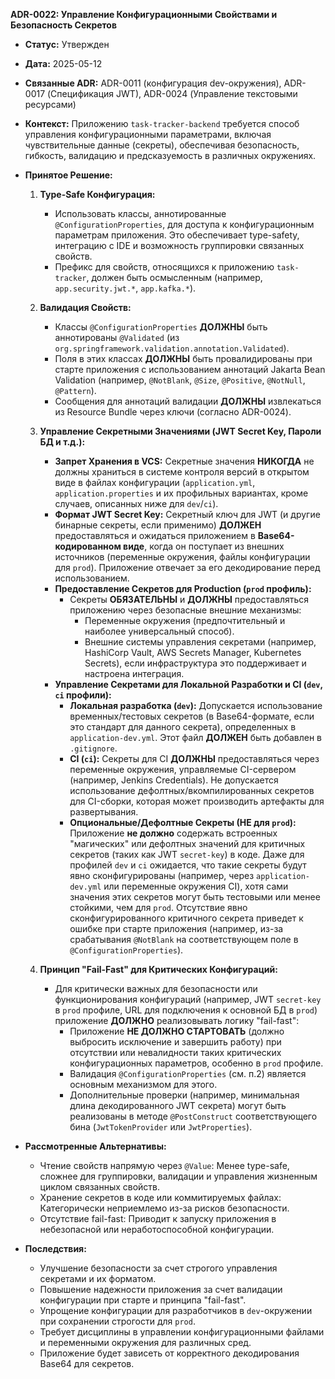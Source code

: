 **ADR-0022: Управление Конфигурационными Свойствами и Безопасность Секретов**

*   **Статус:** Утвержден
*   **Дата:** 2025-05-12
*   **Связанные ADR:** ADR-0011 (конфигурация dev-окружения), ADR-0017 (Спецификация JWT), ADR-0024 (Управление текстовыми ресурсами)
*   **Контекст:** Приложению `task-tracker-backend` требуется способ управления конфигурационными параметрами, включая чувствительные данные (секреты), обеспечивая безопасность, гибкость, валидацию и предсказуемость в различных окружениях.

*   **Принятое Решение:**

    1.  **Type-Safe Конфигурация:**
        *   Использовать классы, аннотированные `@ConfigurationProperties`, для доступа к конфигурационным параметрам приложения. Это обеспечивает type-safety, интеграцию с IDE и возможность группировки связанных свойств.
        *   Префикс для свойств, относящихся к приложению `task-tracker`, должен быть осмысленным (например, `app.security.jwt.*`, `app.kafka.*`).

    2.  **Валидация Свойств:**
        *   Классы `@ConfigurationProperties` **ДОЛЖНЫ** быть аннотированы `@Validated` (из `org.springframework.validation.annotation.Validated`).
        *   Поля в этих классах **ДОЛЖНЫ** быть провалидированы при старте приложения с использованием аннотаций Jakarta Bean Validation (например, `@NotBlank`, `@Size`, `@Positive`, `@NotNull`, `@Pattern`).
        *   Сообщения для аннотаций валидации **ДОЛЖНЫ** извлекаться из Resource Bundle через ключи (согласно ADR-0024).

    3.  **Управление Секретными Значениями (JWT Secret Key, Пароли БД и т.д.):**
        *   **Запрет Хранения в VCS:** Секретные значения **НИКОГДА** не должны храниться в системе контроля версий в открытом виде в файлах конфигурации (`application.yml`, `application.properties` и их профильных вариантах, кроме случаев, описанных ниже для `dev`/`ci`).
        *   **Формат JWT Secret Key:** Секретный ключ для JWT (и другие бинарные секреты, если применимо) **ДОЛЖЕН** предоставляться и ожидаться приложением в **Base64-кодированном виде**, когда он поступает из внешних источников (переменные окружения, файлы конфигурации для `prod`). Приложение отвечает за его декодирование перед использованием.
        *   **Предоставление Секретов для Production (`prod` профиль):**
            *   Секреты **ОБЯЗАТЕЛЬНЫ** и **ДОЛЖНЫ** предоставляться приложению через безопасные внешние механизмы:
                *   Переменные окружения (предпочтительный и наиболее универсальный способ).
                *   Внешние системы управления секретами (например, HashiCorp Vault, AWS Secrets Manager, Kubernetes Secrets), если инфраструктура это поддерживает и настроена интеграция.
        *   **Управление Секретами для Локальной Разработки и CI (`dev`, `ci` профили):**
            *   **Локальная разработка (`dev`):** Допускается использование временных/тестовых секретов (в Base64-формате, если это стандарт для данного секрета), определенных в `application-dev.yml`. Этот файл **ДОЛЖЕН** быть добавлен в `.gitignore`.
            *   **CI (`ci`):** Секреты для CI **ДОЛЖНЫ** предоставляться через переменные окружения, управляемые CI-сервером (например, Jenkins Credentials). Не допускается использование дефолтных/вкомпилированных секретов для CI-сборки, которая может производить артефакты для развертывания.
            *   **Опциональные/Дефолтные Секреты (НЕ для `prod`):** Приложение **не должно** содержать встроенных "магических" или дефолтных значений для критичных секретов (таких как JWT `secret-key`) в коде. Даже для профилей `dev` и `ci` ожидается, что такие секреты будут явно сконфигурированы (например, через `application-dev.yml` или переменные окружения CI), хотя сами значения этих секретов могут быть тестовыми или менее стойкими, чем для `prod`. Отсутствие явно сконфигурированного критичного секрета приведет к ошибке при старте приложения (например, из-за срабатывания `@NotBlank` на соответствующем поле в `@ConfigurationProperties`).

    4.  **Принцип "Fail-Fast" для Критических Конфигураций:**
        *   Для критически важных для безопасности или функционирования конфигураций (например, JWT `secret-key` в `prod` профиле, URL для подключения к основной БД в `prod`) приложение **ДОЛЖНО** реализовывать логику "fail-fast":
            *   Приложение **НЕ ДОЛЖНО СТАРТОВАТЬ** (должно выбросить исключение и завершить работу) при отсутствии или невалидности таких критических конфигурационных параметров, особенно в `prod` профиле.
            *   Валидация `@ConfigurationProperties` (см. п.2) является основным механизмом для этого.
            *   Дополнительные проверки (например, минимальная длина декодированного JWT секрета) могут быть реализованы в методе `@PostConstruct` соответствующего бина (`JwtTokenProvider` или `JwtProperties`).

*   **Рассмотренные Альтернативы:**
    *   Чтение свойств напрямую через `@Value`: Менее type-safe, сложнее для группировки, валидации и управления жизненным циклом связанных свойств.
    *   Хранение секретов в коде или коммитируемых файлах: Категорически неприемлемо из-за рисков безопасности.
    *   Отсутствие fail-fast: Приводит к запуску приложения в небезопасной или неработоспособной конфигурации.

*   **Последствия:**
    *   Улучшение безопасности за счет строгого управления секретами и их форматом.
    *   Повышение надежности приложения за счет валидации конфигурации при старте и принципа "fail-fast".
    *   Упрощение конфигурации для разработчиков в `dev`-окружении при сохранении строгости для `prod`.
    *   Требует дисциплины в управлении конфигурационными файлами и переменными окружения для различных сред.
    *   Приложение будет зависеть от корректного декодирования Base64 для секретов.


